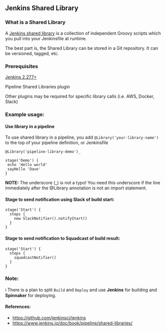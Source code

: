 ## Jenkins Shared Library

### What is a Shared Library

A [Jenkins shared library](https://www.jenkins.io/doc/book/pipeline/shared-libraries/) is a collection of independent Groovy scripts which you pull into your Jenkinsfile at runtime.

The best part is, the Shared Library can be stored in a Git repository. It can be versioned, tagged, etc.

### Prerequisites

[Jenkins 2.277+](https://hub.docker.com/r/jenkins/jenkins/tags/?page=1&ordering=last_updated)

Pipeline Shared Libraries plugin

Other plugins may be required for specific library calls (i.e. AWS, Docker, Slack)

### Example usage:

#### Use library in a pipeline

To use shared library in a pipeline, you add `@Library('your-library-name')` to the top of your pipeline definition, or Jenkinsfile

```
@Library('pipeline-library-demo')_

stage('Demo') {
 echo 'Hello world'
 sayHello 'Dave'
}
```

**NOTE:** The underscore (\_) is not a typo! You need this underscore if the line immediately after the @Library annotation is not an import statement.

#### Stage to send notification using Slack of build start:

```
stage('Start') {
  steps {
    new SlackNotifier().notifyStart()
  }
}
```

#### Stage to send notification to Squadcast of build result:

```
stage('Start') {
  steps {
    squadcastNotifier()
  }
}
```

### Note:

:information_source: There is a plan to split `Build` and `Deploy` and use **Jenkins** for building and **Spinnaker** for deploying.

#### References:

- https://github.com/jenkinsci/jenkins
- https://www.jenkins.io/doc/book/pipeline/shared-libraries/
